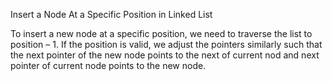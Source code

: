 Insert a Node At a Specific Position in Linked List

To insert a new node at a specific position, we need to traverse the list to position – 1. If the position is valid, we adjust the pointers similarly such that the next pointer of the new node points to the next of current nod and next pointer of current node points to the new node.
